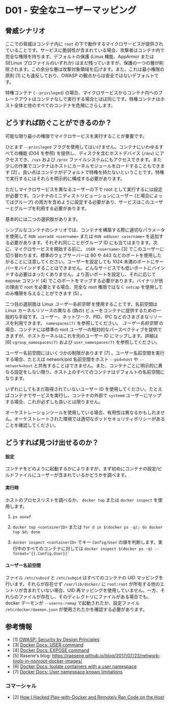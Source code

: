 # D01 - 安全なユーザーマッピング


## 脅威シナリオ

ここでの脅威はコンテナ内に `root` の下で動作するマイクロサービスが提供されていることです。サービスに脆弱性が含まれている場合、攻撃者はコンテナ内で完全な権限を持ちます。デフォルトの保護 (Linux 機能、AppArmor または SELinux プロファイルのいずれか) はまだ残っていますが、保護の一つの層が削除されます。この余分な層は攻撃対象領域を広げます。また、これは最小権限の原則 [1] にも違反しており、OWASP の観点からは安全ではないデフォルトです。

特権コンテナ (`--privileged`) の場合、マイクロサービスからコンテナ内へのブレークアウトはコンテナなしで実行する場合とほぼ同じです。特権コンテナはホスト全体と他のすべてのコンテナを危険にさらします。


## どうすれば防ぐことができるのか？

可能な限り最小の権限でマイクロサービスを実行することが重要です。

ひとまず `--privileged` フラグを使用してはいけません。コンテナにいわゆるすべての機能 (D04 を参照) を提供し、ディスクを含むホストデバイス (`/dev`) にアクセスでき、`/sys` および `/proc` ファイルシステムにもアクセスできます。また少しの作業でコンテナはホストにカーネルモジュールをロードすることもできます [2] 。良い点はコンテナがデフォルトで特権を持たないということです。特権で実行するにはそれらを明示的に構成する必要があります。

ただしマイクロサービスを異なるユーザーの下で root として実行するには設定が必要です。コンテナのミニディストリビューションにユーザー (と場合によってはグループ) の両方を含めように設定する必要があり、サービスはこのユーザーとグループを利用する必要があります。

基本的には二つの選択肢があります。

シンプルなコンテナのシナリオでは、コンテナを構築する際に適切なパラメータを使用して `RUN useradd <username>` または `RUN adduser <username>` を追加する必要があります。それぞれ同じことがグループ ID にも当てはまります。次に、マイクロサービスを開始する前に、 `USER <username>` [3] でこのユーザーに切り替わります。標準のウェブサーバーは 80 や 443 などのポートを使用したがることに注意してください。ユーザーを設定しても 1024 未満のポートにサーバーをバインドすることはできません。どんなサービスでも低いポートにバインドする必要はまったくありません。より高いポートを設定し、それに応じて expose コマンド [4] でこのポートをマップする必要があります。バイナリが他の理由で root を必要とする場合、完全な root 権限ではなく `setcap` を使用してのみ権限を与えることができます [5] 。

二つ目の選択肢は Linux *ユーザー名前空間* を使用することです。名前空間は Linux カーネルリソースの異なる (偽の) ビューをコンテナに提供するための一般的な手段です。ユーザー、ネットワーク、PID、IPC などのさまざまなリソースを利用できます。 `namespaces(7)` を参照してください。 *ユーザー名前空間* の場合、コンテナには標準の root ユーザーの相対的なパースペクティブを提供できますが、ホストカーネルはこれを別のユーザー ID にマップします。詳細は [6] `cgroup_namespaces(7)` および `user_namespaces(7)` を参照してください。

ユーザー名前空間にはいくつかの制限があります [7] 。ユーザー名前空間を実行する場合、たとえば network/pid 名前空間をホスト `--pid=host` や `--network=host` と共有することはできません。また、コンテナごとに明示的に異なる設定をしない限り、ホスト上のすべてのコンテナはデフォルトの名前空間になります。

いずれにしてもまだ取得されていないユーザー ID を使用してください。たとえばコンテナでサービスを実行し、コンテナの外部で `systemd` ユーザーにマップする場合、これが必ずしも良いとは限りません。

オーケストレーションツールを使用している場合、有用性は異なるかもしれません。オーケストレートされた環境では適切なポッドセキュリティポリシーがあることを確認してください。

## どうすれば見つけ出せるのか？

#### 設定

コンテナをどのように起動するかによりますが、まず初めにコンテナの設定/ビルドファイルにユーザーが含まれているかどうかを調べます。

#### 実行時

ホストのプロセスリストを調べるか、 `docker top` または `docker inspect` を使用します。

1) `ps auxwf`

2) `docker top <containerID>` または `for d in $(docker ps -q); do docker top $d; done`

3) `docker inspect <containerID>` でキー `Config/User` の値を判断します。実行中のすべてのコンテナに対しては `docker inspect $(docker ps -q) --format='{{.Config.User}}'`

#### ユーザー名前空間

ファイル `/etc/subuid` と `/etc/subgid` はすべてのコンテナの UID マッピングを行います。それらが存在せず `/var/lib/docker/` に `root:root` が所有する他のエントリが含まれていない場合、UID 再マッピングを使用していません。一方、それらのファイルが存在し、そのディレクトリにファイルがある場合でも、docker デーモンが `--userns-remap` で起動されたか、設定ファイル `/etc/docker/daemon.json` が使用されたかを確認する必要があります。



## 参考情報
* [1] [OWASP: Security by Design Principles](https://www.owasp.org/index.php/Security_by_Design_Principles#Principle_of_Least_privilege)
* [3] [Docker Docs: USER command](https://docs.docker.com/engine/reference/builder/#user)
* [4] [Docker Docs: EXPOSE command](https://docs.docker.com/engine/reference/builder/#expose)
* [5] Rasene's blog: https://raesene.github.io/blog/2017/07/23/network-tools-in-nonroot-docker-images/
* [6] [Docker Docs: Isolate containers with a user namespace](https://docs.docker.com/engine/security/userns-remap/)
* [7] [Docker Docs: User namespace known limitations](https://docs.docker.com/engine/security/userns-remap/#user-namespace-known-restrictions)

### コマーシャル

* [2] [How I Hacked Play-with-Docker and Remotely Ran Code on the Host](https://www.cyberark.com/threat-research-blog/how-i-hacked-play-with-docker-and-remotely-ran-code-on-the-host/)
